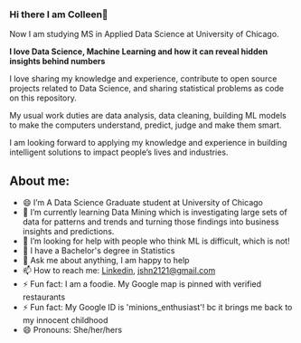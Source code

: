 ### Hi there I am Colleen👋

Now I am studying MS in Applied Data Science at University of Chicago.

**I love Data Science, Machine Learning and how it can reveal hidden insights behind numbers**

I love sharing my knowledge and experience, contribute to open source projects related to Data Science, and sharing statistical problems as code on this repository.

My usual work duties are data analysis, data cleaning, building ML models to make the computers understand, predict, judge and make them smart.

I am looking forward to applying my knowledge and experience in building intelligent solutions to impact people’s lives and industries.



## About me:

- 😄 I’m A Data Science Graduate student at University of Chicago
- 🌱 I’m currently learning Data Mining which is investigating large sets of data for patterns and trends and turning those findings into business insights and predictions.
- 👯 I’m looking for help with people who think ML is difficult, which is not!
- 💼 I have a Bachelor's degree in Statistics
- 💬 Ask me about anything, I am happy to help
- 📫 How to reach me: [Linkedin](https://www.linkedin.com/in/colleenjung/), jshn2121@gmail.com
- ⚡ Fun fact: I am a foodie. My Google map is pinned with verified restaurants
- ⚡ Fun fact: My Google ID is 'minions_enthusiast'! bc it brings me back to my innocent childhood 
- 😄 Pronouns: She/her/hers
